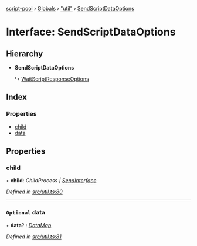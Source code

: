 [script-pool](../README.md) › [Globals](../globals.md) › ["util"](../modules/_util_.md) › [SendScriptDataOptions](_util_.sendscriptdataoptions.md)

# Interface: SendScriptDataOptions

## Hierarchy

* **SendScriptDataOptions**

  ↳ [WaitScriptResponseOptions](_util_.waitscriptresponseoptions.md)

## Index

### Properties

* [child](_util_.sendscriptdataoptions.md#child)
* [data](_util_.sendscriptdataoptions.md#optional-data)

## Properties

###  child

• **child**: *ChildProcess | [SendInterface](_cluster_.sendinterface.md)*

*Defined in [src/util.ts:80](https://github.com/claukers/script-pool/blob/b4310bf/src/util.ts#L80)*

___

### `Optional` data

• **data**? : *[DataMap](_util_.datamap.md)*

*Defined in [src/util.ts:81](https://github.com/claukers/script-pool/blob/b4310bf/src/util.ts#L81)*
